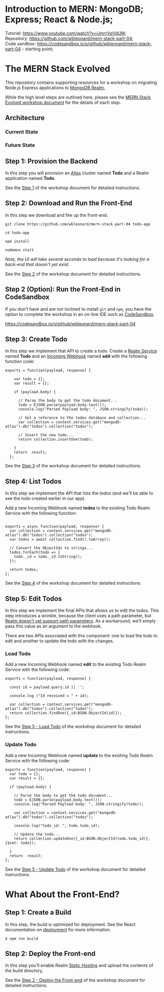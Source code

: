# Introduction to MERN: MongoDB; Express; React & Node.js;

Tutorial: https://www.youtube.com/watch?v=jJmrrVqVdUM; <br />
Repository: https://github.com/wbleonard/mern-stack-part-04; <br />
Code sandbox: https://codesandbox.io/s/github/wbleonard/mern-stack-part-04 - starting point; <br />


# The MERN Stack Evolved 

This repository contains supporting resources for a workshop on migrating Node.js Express applications to [MongoDB Realm. ](https://www.mongodb.com/cloud/stitch)

While the high level steps are outlined here, please see the [MERN Stack Evolved workshop document](https://docs.google.com/document/d/1BZfDNckDjYrC2EByV1eSfQwutXUZlokg0ku01Rtwhzg/edit?usp=sharing) for the details of each step.

## Architecture

### Current State

### Future State

## Step 1: Provision the Backend
In this step you will provision an [Atlas](https://www.mongodb.com/cloud/stitch) cluster named **Todo** and a Realm application named **Todo**. 

See the [Step 1](https://docs.google.com/document/d/1BZfDNckDjYrC2EByV1eSfQwutXUZlokg0ku01Rtwhzg/edit#heading=h.k9sxni8q8v7t) of the workshop document for detailed instructions.

## Step 2: Download and Run the Front-End
In this step we download and fire up the front-end. 

```
git clone https://github.com/wbleonard/mern-stack-part-04 todo-app

cd todo-app

npm install

nodemon start
```

_Note, the UI will take several seconds to load because it's looking for a back-end that doesn't yet exist._

See the [Step 2](https://docs.google.com/document/d/1BZfDNckDjYrC2EByV1eSfQwutXUZlokg0ku01Rtwhzg/edit#heading=h.8azct1u6fh2y) of the workshop document for detailed instructions.

## Step 2 (Option): Run the Front-End in CodeSandbox
If you don't have and are not inclined to install `git` and `npm`, you have the option to complete the workshop in an on-line IDE such as [CodeSandbox](https://codesandbox.io/). 

https://codesandbox.io/s/github/wbleonard/mern-stack-part-04

## Step 3: Create Todo
In this step we implement that API to create a todo. Create a [Realm Service](https://docs.mongodb.com/stitch/services/) named **Todo** and an [Incoming Webhook](https://docs.mongodb.com/stitch/services/#incoming-webhooks) named **add** with the following function code:

```
exports = function(payload, response) {
  
    var todo = {};
    var result = {};
      
    if (payload.body) {
  
      // Parse the body to get the todo document...
      todo = EJSON.parse(payload.body.text());
      console.log("Parsed Payload body: ", JSON.stringify(todo));
        
      // Get a reference to the todos database and collection...
      var collection = context.services.get("mongodb-atlas").db("todos").collection("todos");
    
      // Insert the new todo...
      return collection.insertOne(todo);
        
    }
    return  result;
  };
```

See the [Step 3](https://docs.google.com/document/d/1BZfDNckDjYrC2EByV1eSfQwutXUZlokg0ku01Rtwhzg/edit#heading=h.eevhio1lfzo1) of the workshop document for detailed instructions.

## Step 4: List Todos
In this step we implement the API that lists the todos (and we'll be able to see the todo created earlier in our app).

Add a new Incoming Webhook named **todos** to the existing Todo Realm Service with the following function:

```

exports = async function(payload, response) {
  var collection = context.services.get("mongodb-atlas").db("todos").collection("todos");
  var todos = await collection.find().toArray();

  // Convert the ObjectIds to strings...
  todos.forEach(todo => {
    todo._id = todo._id.toString();
  });
  
  return todos;
};
```

See the [Step 4](https://docs.google.com/document/d/1BZfDNckDjYrC2EByV1eSfQwutXUZlokg0ku01Rtwhzg/edit#heading=h.ywtdr24jlb1g) of the workshop document for detailed instructions.

## Step 5: Edit Todos
In this step we implement the final APIs that allows us to edit the todos. This step introduces a wrinkle, because the client uses a path parameter, but [Realm doesn't yet support path parameters](https://mongodb.canny.io/mongodb-stitch/p/ability-to-set-parameters-through-a-webhook-path). As a workaround, we’ll simply pass this value as an argument to the webhook.

There are two APIs associated with this component: one to load the todo to edit and another to update the todo with the changes.

### Load Todo

Add a new Incoming Webhook named **edit** to the existing Todo Realm Service with the following code:

```
exports = function(payload, response) {
  
  const id = payload.query.id || '';

  console.log ("Id received = " + id);
  
  var collection = context.services.get("mongodb-atlas").db("todos").collection("todos");
  return collection.findOne({_id:BSON.ObjectId(id)});
};
```

See the [Step 5 - Load Todo](https://docs.google.com/document/d/1BZfDNckDjYrC2EByV1eSfQwutXUZlokg0ku01Rtwhzg/edit#heading=h.t8vpsiv55j5k) of the workshop document for detailed instructions.

### Update Todo

Add a new Incoming Webhook named **update** to the existing Todo Realm Service with the following code:

```
exports = function(payload, response) {
  var todo = {};
  var result = {};
    
  if (payload.body) {
    
    // Parse the body to get the todo document...
    todo = EJSON.parse(payload.body.text());
    console.log("Parsed Payload body: ", JSON.stringify(todo));
    
    var collection = context.services.get("mongodb-atlas").db("todos").collection("todos");
  
    console.log("todo_id: ", todo.todo_id);
  
    // Update the todo...
    return collection.updateOne({_id:BSON.ObjectId(todo.todo_id)}, {$set: todo});
      
  }
  return  result;
};
```
See the [Step 5 - Update Todo](https://docs.google.com/document/d/1BZfDNckDjYrC2EByV1eSfQwutXUZlokg0ku01Rtwhzg/edit#heading=h.54zvf6jfr8gg) of the workshop document for detailed instructions.


# What About the Front-End?

## Step 1: Create a Build
In this step, the build is optimized for deployment. See the React documentation on [deployment](https://facebook.github.io/create-react-app/docs/deployment) for more information.

```
$ npm run build
```

## Step 2: Deploy the Front-end
In this step you'll enable Realm [Static Hosting](https://docs.mongodb.com/stitch/hosting/) and upload the contents of the build directory, 

See the [Step 2 - Deploy the Front-end](https://docs.google.com/document/d/1BZfDNckDjYrC2EByV1eSfQwutXUZlokg0ku01Rtwhzg/edit#heading=h.cfj2wno8utpg) of the workshop document for detailed instructions.

